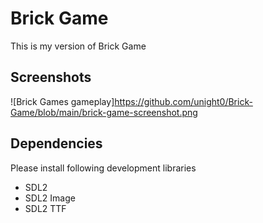 # Brick Game
This is my version of Brick Game

## Screenshots
![Brick Games gameplay]<https://github.com/unight0/Brick-Game/blob/main/brick-game-screenshot.png>

## Dependencies
Please install following development libraries
- SDL2
- SDL2 Image
- SDL2 TTF
